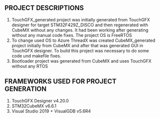 ## PROJECT DESCRIPTIONS

1. TouchGFX_generated project was initially generated from TouchGFX designer for target STM32F429Z_DISCO and then regenerated with CubeMX without any changes. It had been working after generating without any manual code fixes. The project OS is FreeRTOS
2. To change used OS to Azure ThreadX was created CubeMX_generated project initially from CubeMX and after that was generated GUI in TouchGFX designer. To build this project was necessary to do some code und makefile fixes.
3. Bootloader project was generated from CubeMX and uses TouchGFX without any RTOS

## FRAMEWORKS USED FOR PROJECT GENERATION

1. TouchGFX Designer v4.20.0
2. STM32CubeMX v6.6.1
3. Visual Studio 2019 + VisualGDB v5.6R4
